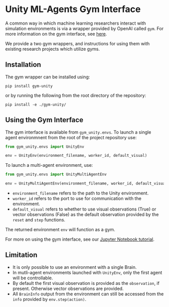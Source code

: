 # Unity ML-Agents Gym Interface

A common way in which machine learning researchers interact with simulation environments is via a wrapper provided by OpenAI called `gym`. For more information on the gym interface, see [here](https://github.com/openai/gym). 

We provide a two gym wrappers, and instructions for using them with existing research projects which utilize gyms. 

## Installation

The gym wrapper can be installed using:

```
pip install gym-unity
```

or by running the following from the root directory of the repository:

```
pip install -e ./gym-unity/
```


## Using the Gym Interface
The gym interface is available from `gym_unity.envs`. To launch a single agent environmnent from the root of the project repository use:

```python
from gym_unity.envs import UnityEnv

env = UnityEnv(environment_filename, worker_id, default_visual)
```

To launch a multi-agent environment, use:

```python
from gym_unity.envs import UnityMultiAgentEnv

env = UnityMultiAgentEnv(environment_filename, worker_id, default_visual)
```


* `environment_filename` refers to the path to the Unity environment.
* `worker_id` refers to the port to use for communication with the environment.
* `default_visual` refers to whether to use visual observations (True) or vector observations (False) as the default observation provided by the `reset` and `step` functions.

The returned environment `env` will function as a gym.

For more on using the gym interface, see our [Jupyter Notebook tutorial](python/notebooks/getting-started-gym.ipynb).

## Limitation

 * It is only possible to use an environment with a single Brain.
 * In mutli-agent environments launched with `UnityEnv`, only the first agent will be controllable.
 * By default the first visual observation is provided as the `observation`, if present. Otherwise vector observations are provided. 
 * All `BrainInfo` output from the environment can still be accessed from the `info` provided by `env.step(action)`.